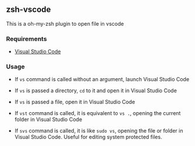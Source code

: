## zsh-vscode

This is a oh-my-zsh plugin to open file in vscode

### Requirements

 * [Visual Studio Code](https://code.visualstudio.com/)

### Usage

 * If `vs` command is called without an argument, launch Visual Studio Code

 * If `vs` is passed a directory, `cd` to it and open it in Visual Studio Code

 * If `vs` is passed a file, open it in Visual Studio Code

 * If `vst` command is called, it is equivalent to `vs .`, opening the current folder in Visual Studio Code
 
 * If `svs` command is called, it is like `sudo vs`, opening the file or folder in Visual Studio Code. Useful for editing system protected files.

